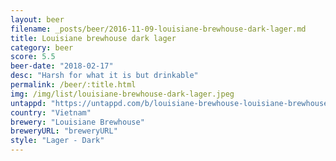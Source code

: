 ```yaml
---
layout: beer
filename: _posts/beer/2016-11-09-louisiane-brewhouse-dark-lager.md
title: Louisiane brewhouse dark lager
category: beer
score: 5.5
beer-date: "2018-02-17"
desc: "Harsh for what it is but drinkable"
permalink: /beer/:title.html
img: /img/list/louisiane-brewhouse-dark-lager.jpeg
untappd: "https://untappd.com/b/louisiane-brewhouse-louisiane-brewhouse-dark-lager/129294"
country: "Vietnam"
brewery: "Louisiane Brewhouse"
breweryURL: "breweryURL"
style: "Lager - Dark"
---
```

